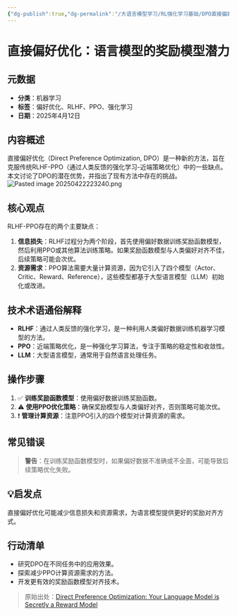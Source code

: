 ```yaml
---
{"dg-publish":true,"dg-permalink":"/大语言模型学习/RL强化学习基础/DPO直接偏好优化/DPO介绍及RLHF-PPO缺点","dg-home":false,"dg-description":"在此输入笔记的描述","dg-hide":false,"dg-hide-title":false,"dg-show-backlinks":true,"dg-show-local-graph":true,"dg-show-inline-title":true,"dg-pinned":false,"dg-passphrase":"在此输入访问密码","dg-enable-mathjax":false,"dg-enable-mermaid":false,"dg-enable-uml":false,"dg-note-icon":0,"dg-enable-dataview":false,"tags":["NLP"],"permalink":"/大语言模型学习/RL强化学习基础/DPO直接偏好优化/DPO介绍及RLHF-PPO缺点/","dgShowBacklinks":true,"dgShowLocalGraph":true,"dgShowInlineTitle":true,"dgPassFrontmatter":true,"noteIcon":0,"created":"2025-04-22T22:32:01.000+08:00","updated":"2025-04-22T22:46:13.317+08:00"}
---
```




# 直接偏好优化：语言模型的奖励模型潜力

## 元数据
- **分类**：机器学习
- **标签**：偏好优化、RLHF、PPO、强化学习
- **日期**：2025年4月12日


## 内容概述
直接偏好优化（Direct Preference Optimization, DPO）是一种新的方法，旨在克服传统RLHF-PPO（通过人类反馈的强化学习-近端策略优化）中的一些缺点。本文讨论了DPO的潜在优势，并指出了现有方法中存在的挑战。
![Pasted image 20250422223240.png](/img/user/%E9%99%84%E4%BB%B6/Pasted%20image%2020250422223240.png)


## 核心观点
RLHF-PPO存在的两个主要缺点：
1. **信息损失**：RLHF过程分为两个阶段，首先使用偏好数据训练奖励函数模型，然后利用PPO或其他算法训练策略。如果奖励函数模型与人类偏好对齐不佳，后续策略可能会次优。
2. **资源需求**：PPO算法需要大量计算资源，因为它引入了四个模型（Actor、Critic、Reward、Reference），这些模型都基于大型语言模型（LLM）初始化或改进。


## 技术术语通俗解释
- **RLHF**：通过人类反馈的强化学习，是一种利用人类偏好数据训练机器学习模型的方法。
- **PPO**：近端策略优化，是一种强化学习算法，专注于策略的稳定性和收敛性。
- **LLM**：大型语言模型，通常用于自然语言处理任务。


## 操作步骤
1. ✅ **训练奖励函数模型**：使用偏好数据训练奖励函数。
2. ⚠ **使用PPO优化策略**：确保奖励模型与人类偏好对齐，否则策略可能次优。
3. ❗ **管理计算资源**：注意PPO引入的四个模型对计算资源的需求。


## 常见错误
> **警告**：在训练奖励函数模型时，如果偏好数据不准确或不全面，可能导致后续策略优化失败。


## 💡启发点
直接偏好优化可能减少信息损失和资源需求，为语言模型提供更好的奖励对齐方式。


## 行动清单
- 研究DPO在不同任务中的应用效果。
- 探索减少PPO计算资源需求的方法。
- 开发更有效的奖励函数模型对齐技术。

> 原始出处：[Direct Preference Optimization: Your Language Model is Secretly a Reward Model](https://arxiv.org/pdf/2305.18290)
